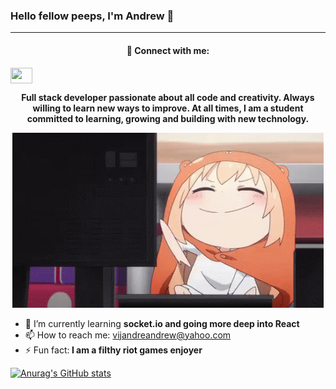 ### Hello fellow peeps, I'm Andrew 👋

<hr/>

 <h4 align="center">💬 Connect with me:</h4> 
<img align="center" src="https://raw.githubusercontent.com/rahuldkjain/github-profile-readme-generator/master/src/images/icons/Social/linked-in-alt.svg" height="25" width="35" style="max-width: 100%"></img>

<p align="center"><b>Full stack developer passionate about all code and creativity. Always willing to learn new ways to improve. At all times, I am a student committed to learning, growing and building with new technology.</b></p>

<p align="center">
<img src="typingtyping.gif" alt="gif"/>
 </p>



- 🌱 I’m currently learning <b>socket.io and going more deep into React</b>
- 📫 How to reach me: vijandreandrew@yahoo.com
- ⚡ Fun fact:<b> I am a filthy riot games enjoyer</b>




[![Anurag's GitHub stats](https://github-readme-stats.vercel.app/api?username=ahndjru)](https://github.com/anuraghazra/github-readme-stats)

<!--
**ahndjru/ahndjru** is a ✨ _special_ ✨ repository because its `README.md` (this file) appears on your GitHub profile.

Here are some ideas to get you started:


-->
